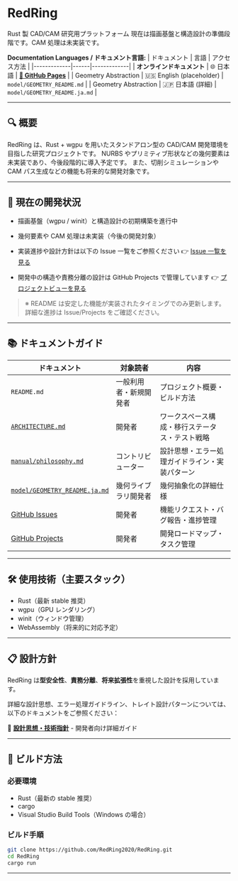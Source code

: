 # RedRing

Rust 製 CAD/CAM 研究用プラットフォーム
現在は描画基盤と構造設計の準備段階です。CAM 処理は未実装です。

**Documentation Languages / ドキュメント言語:**
| ドキュメント | 言語 | アクセス方法 |
|-------------|------|-------------|
| **オンラインドキュメント** | 🌐 日本語 | **[📖 GitHub Pages](https://redring2020.github.io/RedRing/)** |
| Geometry Abstraction | 🇺🇸 English (placeholder) | `model/GEOMETRY_README.md` |
| Geometry Abstraction | 🇯🇵 日本語 (詳細) | `model/GEOMETRY_README.ja.md` |

---

## 🔍 概要

RedRing は、Rust + wgpu を用いたスタンドアロン型の CAD/CAM 開発環境を目指した研究プロジェクトです。
NURBS やプリミティブ形状などの幾何要素は未実装であり、今後段階的に導入予定です。
また、切削シミュレーションや CAM パス生成などの機能も将来的な開発対象です。

---

## 🚧 現在の開発状況

- 描画基盤（wgpu / winit）と構造設計の初期構築を進行中
- 幾何要素や CAM 処理は未実装（今後の開発対象）

- 実装進捗や設計方針は以下の Issue 一覧をご参照ください
  👉 [Issue 一覧を見る](https://github.com/RedRing2020/RedRing/issues)

- 開発中の構造や責務分離の設計は GitHub Projects で管理しています
  👉 [プロジェクトビューを見る](https://github.com/RedRing2020/RedRing/projects)

> ※ README は安定した機能が実装されたタイミングでのみ更新します。詳細な進捗は Issue/Projects をご確認ください。

---

## 📚 ドキュメントガイド

| ドキュメント                                                       | 対象読者               | 内容                                           |
| ------------------------------------------------------------------ | ---------------------- | ---------------------------------------------- |
| `README.md`                                                        | 一般利用者・新規開発者 | プロジェクト概要・ビルド方法                   |
| [`ARCHITECTURE.md`](ARCHITECTURE.md)                               | 開発者                 | ワークスペース構成・移行ステータス・テスト戦略 |
| [`manual/philosophy.md`](manual/philosophy.md)                     | コントリビューター     | 設計思想・エラー処理ガイドライン・実装パターン |
| [`model/GEOMETRY_README.ja.md`](model/GEOMETRY_README.ja.md)       | 幾何ライブラリ開発者   | 幾何抽象化の詳細仕様                           |
| [GitHub Issues](https://github.com/RedRing2020/RedRing/issues)     | 開発者                 | 機能リクエスト・バグ報告・進捗管理             |
| [GitHub Projects](https://github.com/RedRing2020/RedRing/projects) | 開発者                 | 開発ロードマップ・タスク管理                   |

---

## 🛠️ 使用技術（主要スタック）

- Rust（最新 stable 推奨）
- wgpu（GPU レンダリング）
- winit（ウィンドウ管理）
- WebAssembly（将来的に対応予定）

---

## 📋 設計方針

RedRing は**型安全性**、**責務分離**、**将来拡張性**を重視した設計を採用しています。

詳細な設計思想、エラー処理ガイドライン、トレイト設計パターンについては、以下のドキュメントをご参照ください：

📖 **[設計思想・技術指針](manual/philosophy.md)** - 開発者向け詳細ガイド

---

## 🚀 ビルド方法

### 必要環境

- Rust（最新の stable 推奨）
- cargo
- Visual Studio Build Tools（Windows の場合）

### ビルド手順

```bash
git clone https://github.com/RedRing2020/RedRing.git
cd RedRing
cargo run
```

---
